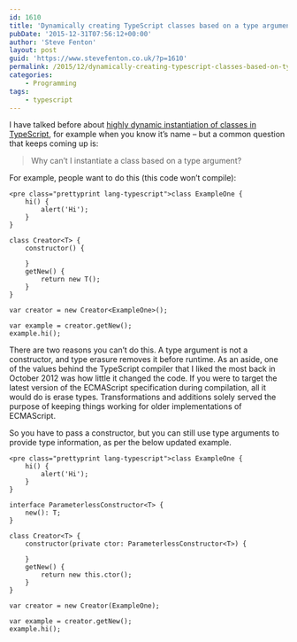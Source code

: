 ```yaml
---
id: 1610
title: 'Dynamically creating TypeScript classes based on a type argument'
pubDate: '2015-12-31T07:56:12+00:00'
author: 'Steve Fenton'
layout: post
guid: 'https://www.stevefenton.co.uk/?p=1610'
permalink: /2015/12/dynamically-creating-typescript-classes-based-on-type-argument/
categories:
    - Programming
tags:
    - typescript
---
```


I have talked before about [highly dynamic instantiation of classes in TypeScript](https://www.stevefenton.co.uk/2014/07/creating-typescript-classes-dynamically/), for example when you know it’s name – but a common question that keeps coming up is:

> Why can’t I instantiate a class based on a type argument?

For example, people want to do this (this code won’t compile):

```
<pre class="prettyprint lang-typescript">class ExampleOne {
    hi() {
        alert('Hi');
    }
}

class Creator<T> {
    constructor() {

    }
    getNew() {
        return new T();
    }
}

var creator = new Creator<ExampleOne>();

var example = creator.getNew();
example.hi();
```

There are two reasons you can’t do this. A type argument is not a constructor, and type erasure removes it before runtime. As an aside, one of the values behind the TypeScript compiler that I liked the most back in October 2012 was how little it changed the code. If you were to target the latest version of the ECMAScript specification during compilation, all it would do is erase types. Transformations and additions solely served the purpose of keeping things working for older implementations of ECMAScript.

So you have to pass a constructor, but you can still use type arguments to provide type information, as per the below updated example.

```
<pre class="prettyprint lang-typescript">class ExampleOne {
    hi() {
        alert('Hi');
    }
}

interface ParameterlessConstructor<T> {
    new(): T;
}

class Creator<T> {
    constructor(private ctor: ParameterlessConstructor<T>) {

    }
    getNew() {
        return new this.ctor();
    }
}

var creator = new Creator(ExampleOne);

var example = creator.getNew();
example.hi();
```